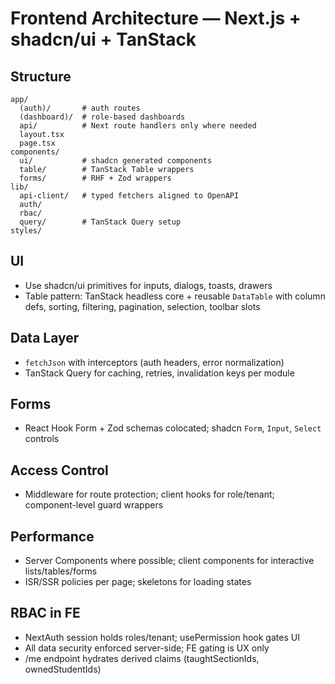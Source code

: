 # Frontend Architecture — Next.js + shadcn/ui + TanStack

## Structure
```
app/
  (auth)/       # auth routes
  (dashboard)/  # role-based dashboards
  api/          # Next route handlers only where needed
  layout.tsx
  page.tsx
components/
  ui/           # shadcn generated components
  table/        # TanStack Table wrappers
  forms/        # RHF + Zod wrappers
lib/
  api-client/   # typed fetchers aligned to OpenAPI
  auth/
  rbac/
  query/        # TanStack Query setup
styles/
```

## UI
- Use shadcn/ui primitives for inputs, dialogs, toasts, drawers
- Table pattern: TanStack headless core + reusable `DataTable` with column defs, sorting, filtering, pagination, selection, toolbar slots

## Data Layer
- `fetchJson` with interceptors (auth headers, error normalization)
- TanStack Query for caching, retries, invalidation keys per module

## Forms
- React Hook Form + Zod schemas colocated; shadcn `Form`, `Input`, `Select` controls

## Access Control
- Middleware for route protection; client hooks for role/tenant; component-level guard wrappers

## Performance
- Server Components where possible; client components for interactive lists/tables/forms
- ISR/SSR policies per page; skeletons for loading states

## RBAC in FE
- NextAuth session holds roles/tenant; usePermission hook gates UI
- All data security enforced server-side; FE gating is UX only
- /me endpoint hydrates derived claims (taughtSectionIds, ownedStudentIds)

